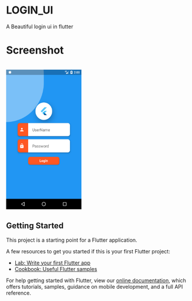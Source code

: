 # LOGIN_UI

A Beautiful login ui in flutter

# Screenshot

<br/><img src="https://github.com/rahamanar/Login_UI/blob/main/Screenshot_1.png" width="205" height="380">


## Getting Started

This project is a starting point for a Flutter application.

A few resources to get you started if this is your first Flutter project:

- [Lab: Write your first Flutter app](https://flutter.dev/docs/get-started/codelab)
- [Cookbook: Useful Flutter samples](https://flutter.dev/docs/cookbook)

For help getting started with Flutter, view our
[online documentation](https://flutter.dev/docs), which offers tutorials,
samples, guidance on mobile development, and a full API reference.
